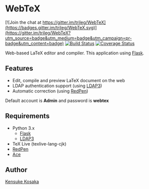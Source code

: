 # WebTeX

[![Join the chat at https://gitter.im/trileg/WebTeX](https://badges.gitter.im/trileg/WebTeX.svg)](https://gitter.im/trileg/WebTeX?utm_source=badge&utm_medium=badge&utm_campaign=pr-badge&utm_content=badge)
[![Build Status](https://travis-ci.org/trileg/WebTeX.svg?branch=master)](https://travis-ci.org/trileg/WebTeX)
[![Coverage Status](https://coveralls.io/repos/github/trileg/WebTeX/badge.svg?branch=master)](https://coveralls.io/github/trileg/WebTeX?branch=master)

Web-based LaTeX editor and compiler.
This application using [Flask](https://github.com/mitsuhiko/flask "https://github.com/mitsuhiko/flask").

## Features
- Edit, compile and preview LaTeX document on the web
- LDAP authentication support (using [LDAP3](https://github.com/cannatag/ldap3 "https://github.com/cannatag/ldap3"))
- Automatic correction (using [RedPen](https://github.com/redpen-cc/redpen/ "https://github.com/redpen-cc/redpen/"))

Default account is **Admin** and password is **webtex**

## Requirements
- Python 3.x
  - [Flask](https://github.com/mitsuhiko/flask "https://github.com/mitsuhiko/flask")
  - [LDAP3](https://github.com/cannatag/ldap3 "https://github.com/cannatag/ldap3")
- TeX Live (texlive-lang-cjk)
- [RedPen](https://github.com/redpen-cc/redpen/ "https://github.com/redpen-cc/redpen/")
- [Ace](https://github.com/ajaxorg/ace "https://github.com/ajaxorg/ace")

## Author
[Kensuke Kosaka](https://github.com/trileg "https://github.com/trileg")